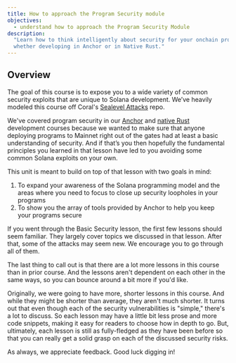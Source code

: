 ```yaml
---
title: How to approach the Program Security module
objectives:
  - understand how to approach the Program Security Module
description:
  "Learn how to think intelligently about security for your onchain programs,
  whether developing in Anchor or in Native Rust."
---
```


## Overview

The goal of this course is to expose you to a wide variety of common security
exploits that are unique to Solana development. We’ve heavily modeled this
course off Coral's
[Sealevel Attacks](https://github.com/coral-xyz/sealevel-attacks) repo.

We've covered program security in our
[Anchor](/content/courses/onchain-development.md) and
[native Rust](/content/courses/native-onchain-development.md) development courses
because we wanted to make sure that anyone deploying programs to Mainnet right
out of the gates had at least a basic understanding of security. And if that’s
you then hopefully the fundamental principles you learned in that lesson have
led to you avoiding some common Solana exploits on your own.

This unit is meant to build on top of that lesson with two goals in mind:

1. To expand your awareness of the Solana programming model and the areas where
   you need to focus to close up security loopholes in your programs
2. To show you the array of tools provided by Anchor to help you keep your
   programs secure

If you went through the Basic Security lesson, the first few lessons should seem
familiar. They largely cover topics we discussed in that lesson. After that,
some of the attacks may seem new. We encourage you to go through all of them.

The last thing to call out is that there are a lot more lessons in this course
than in prior course. And the lessons aren't dependent on each other in the same
ways, so you can bounce around a bit more if you'd like.

Originally, we were going to have more, shorter lessons in this course. And
while they might be shorter than average, they aren't much shorter. It turns out
that even though each of the security vulnerabilities is "simple," there's a lot
to discuss. So each lesson may have a little bit less prose and more code
snippets, making it easy for readers to choose how in depth to go. But,
ultimately, each lesson is still as fully-fledged as they have been before so
that you can really get a solid grasp on each of the discussed security risks.

As always, we appreciate feedback. Good luck digging in!

